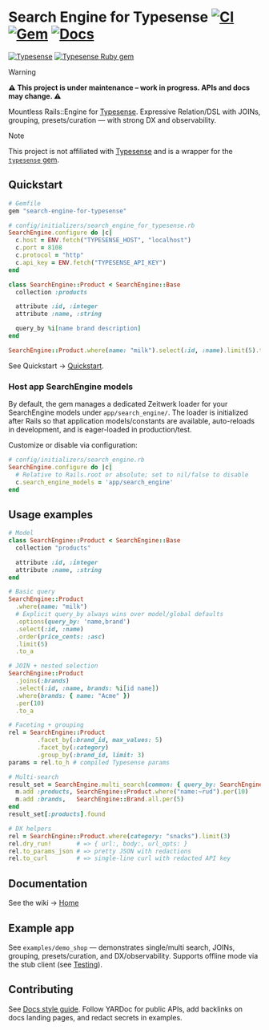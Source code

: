# Search Engine for Typesense [![CI][ci-badge]][ci-url] [![Gem][gem-badge]][gem-url] [![Docs][docs-badge]][docs-url]
[![Typesense](https://img.shields.io/badge/Typesense-Typesense-blue)](https://typesense.org) [![Typesense Ruby gem](https://img.shields.io/badge/Typesense%20Ruby%20gem-TypesenseRubyGem-blue)](https://github.com/typesense/typesense-ruby)

> [!WARNING]
> **⚠️ This project is under maintenance – work in progress. APIs and docs may change. ⚠️**

Mountless Rails::Engine for [Typesense](https://typesense.org). Expressive Relation/DSL with JOINs, grouping, presets/curation — with strong DX and observability.

> [!NOTE]
> This project is not affiliated with [Typesense](https://typesense.org) and is a wrapper for the [`typesense` gem](https://github.com/typesense/typesense-ruby).

## Quickstart

```ruby
# Gemfile
gem "search-engine-for-typesense"
```

```ruby
# config/initializers/search_engine_for_typesense.rb
SearchEngine.configure do |c|
  c.host = ENV.fetch("TYPESENSE_HOST", "localhost")
  c.port = 8108
  c.protocol = "http"
  c.api_key = ENV.fetch("TYPESENSE_API_KEY")
end
```

```ruby
class SearchEngine::Product < SearchEngine::Base
  collection :products

  attribute :id, :integer
  attribute :name, :string

  query_by %i[name brand description]
end

SearchEngine::Product.where(name: "milk").select(:id, :name).limit(5).to_a
```

See Quickstart → [Quickstart](https://github.com/lstpsche/search-engine-for-typesense/wiki/Quickstart).

### Host app SearchEngine models

By default, the gem manages a dedicated Zeitwerk loader for your SearchEngine models under `app/search_engine/`. The loader is initialized after Rails so that application models/constants are available, auto-reloads in development, and is eager-loaded in production/test.

Customize or disable via configuration:

```ruby
# config/initializers/search_engine.rb
SearchEngine.configure do |c|
  # Relative to Rails.root or absolute; set to nil/false to disable
  c.search_engine_models = 'app/search_engine'
end
```

## Usage examples

```ruby
# Model
class SearchEngine::Product < SearchEngine::Base
  collection "products"

  attribute :id, :integer
  attribute :name, :string
end

# Basic query
SearchEngine::Product
  .where(name: "milk")
  # Explicit query_by always wins over model/global defaults
  .options(query_by: 'name,brand')
  .select(:id, :name)
  .order(price_cents: :asc)
  .limit(5)
  .to_a

# JOIN + nested selection
SearchEngine::Product
  .joins(:brands)
  .select(:id, :name, brands: %i[id name])
  .where(brands: { name: "Acme" })
  .per(10)
  .to_a

# Faceting + grouping
rel = SearchEngine::Product
        .facet_by(:brand_id, max_values: 5)
        .facet_by(:category)
        .group_by(:brand_id, limit: 3)
params = rel.to_h # compiled Typesense params

# Multi-search
result_set = SearchEngine.multi_search(common: { query_by: SearchEngine.config.default_query_by }) do |m|
  m.add :products, SearchEngine::Product.where("name:~rud").per(10)
  m.add :brands,   SearchEngine::Brand.all.per(5)
end
result_set[:products].found

# DX helpers
rel = SearchEngine::Product.where(category: "snacks").limit(3)
rel.dry_run!       # => { url:, body:, url_opts: }
rel.to_params_json # => pretty JSON with redactions
rel.to_curl        # => single-line curl with redacted API key
```

## Documentation

See the wiki → [Home](https://github.com/lstpsche/search-engine-for-typesense/wiki)

## Example app

See `examples/demo_shop` — demonstrates single/multi search, JOINs, grouping, presets/curation, and DX/observability. Supports offline mode via the stub client (see [Testing](https://github.com/lstpsche/search-engine-for-typesense/wiki/Testing)).

## Contributing

See [Docs style guide](https://github.com/lstpsche/search-engine-for-typesense/wiki/contributing/docs_style). Follow YARDoc for public APIs, add backlinks on docs landing pages, and redact secrets in examples.

<!-- Badge references (placeholders) -->
[ci-badge]: https://img.shields.io/github/actions/workflow/status/lstpsche/search-engine-for-typesense/ci.yml?branch=main
[ci-url]: #
[gem-badge]: https://img.shields.io/gem/v/search-engine-for-typesense.svg?label=gem
[gem-url]: https://rubygems.org/gems/search-engine-for-typesense
[docs-badge]: https://img.shields.io/badge/docs-index-blue
[docs-url]: https://github.com/lstpsche/search-engine-for-typesense/wiki
